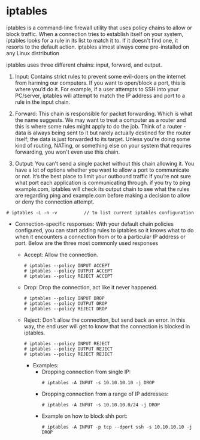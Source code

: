 # iptables

iptables is a command-line firewall utility that uses policy chains to allow or block traffic. When a connection tries to establish itself on your system, iptables looks for a rule in its list to match it to. If it doesn't find one, it resorts to the default action.
iptables almost always come pre-installed on any Linux distribution

iptables uses three different chains: input, forward, and output.

1. Input:
Contains strict rules to prevent some evil-doers on the internet from harming our computers. If you want to open/block a port, this is where you’d do it.
For example, if a user attempts to SSH into your PC/server, iptables will attempt to match the IP address and port to a rule in the input chain.

2. Forward:
This chain is responsible for packet forwarding. Which is what the name suggests. We may want to treat a computer as a router and this is where some rules might apply to do the job.
Think of a router - data is always being sent to it but rarely actually destined for the router itself; the data is just forwarded to its target. Unless you're doing some kind of routing, NATing, or something else on your system that requires forwarding, you won't even use this chain.

3. Output:
You can’t send a single packet without this chain allowing it. You have a lot of options whether you want to allow a port to communicate or not. It’s the best place to limit your outbound traffic if you’re not sure what port each application is communicating through.
if you try to ping example.com, iptables will check its output chain to see what the rules are regarding ping and example.com before making a decision to allow or deny the connection attempt.

~~~
# iptables -L -n -v          // to list current iptables configuration
~~~

- Connection-specific responses:
  With your default chain policies configured, you can start adding rules to iptables so it knows what to do when it encounters a connection from or to a particular IP address or port.
  Below are the three most commonly used responses
  - Accept: Allow the connection.
    ~~~
    # iptables --policy INPUT ACCEPT
    # iptables --policy OUTPUT ACCEPT
    # iptables --policy REJECT ACCEPT
    ~~~
  - Drop: Drop the connection, act like it never happened.
    ~~~
    # iptables --policy INPUT DROP
    # iptables --policy OUTPUT DROP
    # iptables --policy REJECT DROP
    ~~~
  - Reject: Don't allow the connection, but send back an error. In this way, the end user will get to know that the connection is blocked in iptables.
    ~~~
    # iptables --policy INPUT REJECT
    # iptables --policy OUTPUT REJECT
    # iptables --policy REJECT REJECT
    ~~~

    - Examples:
      - Dropping connection from single IP:
        ~~~
        # iptables -A INPUT -s 10.10.10.10 -j DROP
        ~~~
      - Dropping connection from a range of IP addresses:
        ~~~
        # iptables -A INPUT -s 10.10.10.0/24 -j DROP
        ~~~
      - Example on how to block shh port:
        ~~~
        # iptables -A INPUT -p tcp --dport ssh -s 10.10.10.10 -j DROP
        ~~~
        
